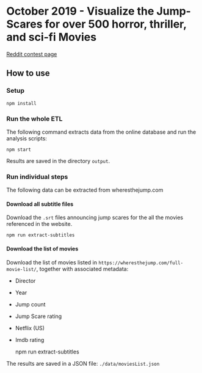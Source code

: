 # October 2019 - Visualize the Jump-Scares for over 500 horror, thriller, and sci-fi Movies

[Reddit contest page](https://www.reddit.com/r/dataisbeautiful/comments/dei68x/battle_dataviz_battle_for_the_month_of_october/)

## How to use

### Setup

    npm install
    
### Run the whole ETL

The following command extracts data from the online database and run the analysis scripts:

    npm start
    
Results are saved in the directory `output`.


### Run individual steps

The following data can be extracted from wheresthejump.com

#### Download all subtitle files

Download the `.srt` files announcing jump scares for the all the movies referenced in the website.

    npm run extract-subtitles

#### Download the list of movies

Download the list of movies listed in `https://wheresthejump.com/full-movie-list/`, together with associated metadata:

* Director
* Year
* Jump count
* Jump Scare rating
* Netflix (US)
* Imdb rating

    npm run extract-subtitles

The results are saved in a JSON file: `./data/moviesList.json`
